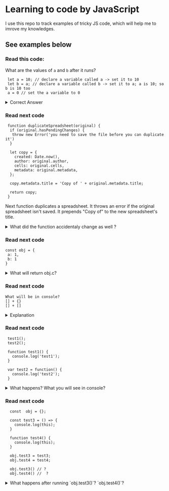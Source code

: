 # Learning to code by JavaScript 
I use this repo to track examples of tricky JS code, which will help me to imrove my knowledges.

## See examples below 

### Read this code:
What are the values of `a` and `b` after it runs?
```
 let a = 10; // declare a variable called a -> set it to 10
 let b = a; // declare a variable called b -> set it to a; a is 10; so b is 10 too
 a = 0 // set the a variable to 0
```
<details>
  <summary>Correct Answer</summary>
  a is 0 now, and b is 10.
</details>

### Read next code
```
 function duplicateSpreadsheet(original) {
  if (original.hasPendingChanges) {
   throw new Error('you need to save the file before you can duplicate it')
  } 
  
  let copy = {
    created: Date.now(),
    author: original.author,
    cells: original.cells,
    metadata: original.metadata,
  };
  
  copy.metadata.title = 'Copy of ' + original.metadata.title;
  
  return copy;
 }
```
Next function duplicates a spreadsheet.
It throws an error if the original spreadsheet isn't saved.
It prepends "Copy of" to the new spreadsheet's title.

<details>
  <summary>What did the function accidentaly change as well ?</summary>
  This function also accidentely changes the title of original spreadsheet.
  <code>
   const original = {
    created: '',
    author: 'Test',
    cells: '',
    metadata: {
      title: 'one test title'
    }
  }

  duplicateSpreadsheet(original)

  {
    created: 1585570108872
    author: "Test"
    cells: ""
    metadata: {title: "Copy of one test title"}
  }  
 </code>
</details>

### Read next code
```
const obj = {
 a: 1, 
 b: 1
}
```
<details>
  <summary>What will return obj.c?</summary>
  It will return undefined. 
  Because of prototype inheritance.
  Is `c` own property on `obj`? No, check its prototype.
  Is there a 'c' own property on obj.[[Prototype]]? is null, stop searching
  no property found, return undefined.
  
  But chain could be obj.[[Prototype]].[[Prototype]]
  and so on obj.[[Prototype]].[[Prototype]].[[Prototype]] 
</details>

### Read next code
```
What will be in console?
[] + {} 
[] + []
```
<details>
  <summary>Explanation</summary>
  You can only add numbers and strings, all other values will be converted to either one of those types.
  The plus operator performs three kinds of conversion: It converts values to primitives, numbers and strings.
  
  <pre>
   > [] + [] -> ''
    [].toString() -> ''

   > [] + {}
     '[object Object]'
     String({}) -> '[object Object]'
  </pre> 
  
  Objects are converted to either string (if the other operand is a string) or number (otherwise). If you want to concatenate   arrays, you need to use a method Array.prototype.concat(), for example.
  There is no built-in way in JS to 'concatenate' (merge) objects -lodash
</details>

### Read next code
```
 test1();
 test2(); 
 
 function test1() {
   console.log('test1');
 }
 
 var test2 = function() {
   console.log('test2');
 }
```
<details>
  <summary>What happens? What you will see in console?</summary>
 
   first case, test1() - function declaration. JS interpreter moves function declaration to the top of their containing scope
 (hoisting). That's why you can use function declaration before you declare it.
  <pre>
    in console -> test1
  </pre> 
 
   in the second case, test2 declared as function expression. The variable name will be hoisted, but you can't access until JS
   execution encounters its definition. You can't use before define them -> function doesn't exist
   <pre>
     var - test2 is not a function
     const/let - cannot access 'test2' before initialization
   </pre>
</details> 


### Read next code
```
  const  obj = {};

  const test3 = () => {
    console.log(this);
  }

  function test4() {
    console.log(this); 
  }

  obj.test3 = test3;
  obj.test4 = test4;

  obj.test3() // ?
  obj.test4() //  ?
```
<details>
  <summary>What happens after running `obj.test3()`? `obj.test4()`?</summary>
 
   Unlike regular functions, arrows functions do not have their own this (does not bind its own this)
   The value of this inside arrow functions is not dependent on how they are invoked or how they are defined.
   It depends only on its enclosing context.
  <pre>
    in console // -> Window {parent: Window, ...}
  </pre> 
 
   In the second case, test4() is function declaration. Regular function defines its own this or context depending on their invocation, this -> object itself
   
   <pre>
     -> // {test3: ƒ, test4: ƒ}     
   </pre>
</details> 
